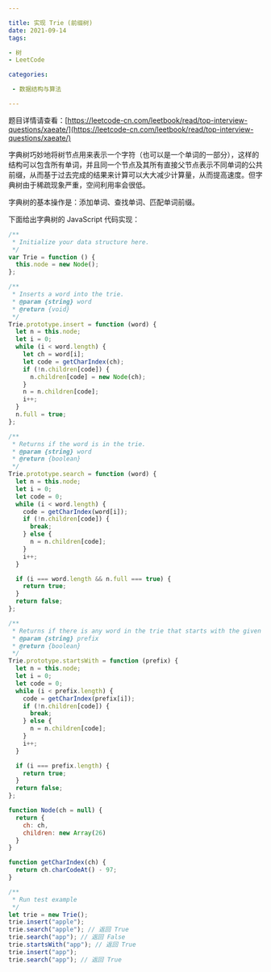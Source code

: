 ```yaml
---

title: 实现 Trie (前缀树)
date: 2021-09-14
tags: 

- 树
- LeetCode

categories:

 - 数据结构与算法

---
```


题目详情请查看：[https://leetcode-cn.com/leetbook/read/top-interview-questions/xaeate/](https://leetcode-cn.com/leetbook/read/top-interview-questions/xaeate/)

字典树巧妙地将树节点用来表示一个字符（也可以是一个单词的一部分），这样的结构可以包含所有单词，并且同一个节点及其所有直接父节点表示不同单词的公共前缀，从而基于过去完成的结果来计算可以大大减少计算量，从而提高速度。但字典树由于稀疏现象严重，空间利用率会很低。

字典树的基本操作是：添加单词、查找单词、匹配单词前缀。

下面给出字典树的 JavaScript 代码实现：

```javascript
/**
 * Initialize your data structure here.
 */
var Trie = function () {
  this.node = new Node();
};

/**
 * Inserts a word into the trie.
 * @param {string} word
 * @return {void}
 */
Trie.prototype.insert = function (word) {
  let n = this.node;
  let i = 0;
  while (i < word.length) {
    let ch = word[i];
    let code = getCharIndex(ch);
    if (!n.children[code]) {
      n.children[code] = new Node(ch);
    }
    n = n.children[code];
    i++;
  }
  n.full = true;
};

/**
 * Returns if the word is in the trie.
 * @param {string} word
 * @return {boolean}
 */
Trie.prototype.search = function (word) {
  let n = this.node;
  let i = 0;
  let code = 0;
  while (i < word.length) {
    code = getCharIndex(word[i]);
    if (!n.children[code]) {
      break;
    } else {
      n = n.children[code];
    }
    i++;
  }

  if (i === word.length && n.full === true) {
    return true;
  }
  return false;
};

/**
 * Returns if there is any word in the trie that starts with the given prefix.
 * @param {string} prefix
 * @return {boolean}
 */
Trie.prototype.startsWith = function (prefix) {
  let n = this.node;
  let i = 0;
  let code = 0;
  while (i < prefix.length) {
    code = getCharIndex(prefix[i]);
    if (!n.children[code]) {
      break;
    } else {
      n = n.children[code];
    }
    i++;
  }

  if (i === prefix.length) {
    return true;
  }
  return false;
};

function Node(ch = null) {
  return {
    ch: ch,
    children: new Array(26)
  }
}

function getCharIndex(ch) {
  return ch.charCodeAt() - 97;
}

/**
 * Run test example
 */
let trie = new Trie();
trie.insert("apple");
trie.search("apple"); // 返回 True
trie.search("app"); // 返回 False
trie.startsWith("app"); // 返回 True
trie.insert("app");
trie.search("app"); // 返回 True
```



